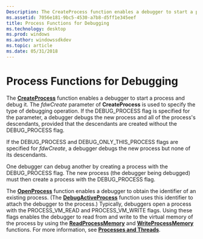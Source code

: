 ```yaml
---
Description: The CreateProcess function enables a debugger to start a process and debug it.
ms.assetid: 7056e181-9bc5-4530-a7b8-d5ff1e345eef
title: Process Functions for Debugging
ms.technology: desktop
ms.prod: windows
ms.author: windowssdkdev
ms.topic: article
ms.date: 05/31/2018
---
```


# Process Functions for Debugging

The [**CreateProcess**](https://msdn.microsoft.com/windows/desktop/3ef0a5b2-4d71-4c17-8188-76a4025287fc) function enables a debugger to start a process and debug it. The *fdwCreate* parameter of **CreateProcess** is used to specify the type of debugging operation. If the DEBUG\_PROCESS flag is specified for the parameter, a debugger debugs the new process and all of the process's descendants, provided that the descendants are created without the DEBUG\_PROCESS flag.

If the DEBUG\_PROCESS and DEBUG\_ONLY\_THIS\_PROCESS flags are specified for *fdwCreate*, a debugger debugs the new process but none of its descendants.

One debugger can debug another by creating a process with the DEBUG\_PROCESS flag. The new process (the debugger being debugged) must then create a process with the DEBUG\_PROCESS flag.

The [**OpenProcess**](https://msdn.microsoft.com/windows/desktop/8f695c38-19c4-49e4-97de-8b64ea536cb1) function enables a debugger to obtain the identifier of an existing process. (The [**DebugActiveProcess**](/windows/desktop/api/WinBase/) function uses this identifier to attach the debugger to the process.) Typically, debuggers open a process with the PROCESS\_VM\_READ and PROCESS\_VM\_WRITE flags. Using these flags enables the debugger to read from and write to the virtual memory of the process by using the [**ReadProcessMemory**](https://www.bing.com/search?q=**ReadProcessMemory**) and [**WriteProcessMemory**](https://www.bing.com/search?q=**WriteProcessMemory**) functions. For more information, see [**Processes and Threads**](https://msdn.microsoft.com/windows/desktop/6bff848c-0c55-41e7-aff1-84c6b21a1b8d).

 

 



